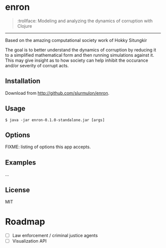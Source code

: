 # enron

> :trollface: Modeling and analyzing the dynamics of corruption with Clojure

---

Based on the amazing computational society work of Hokky Situngkir

The goal is to better understand the dynamics of corruption by reducing it to a simplified mathematical form and then running simulations against it. This may give insight as to how society can help inhibit the occurance and/or severity of corrupt acts.

## Installation

Download from http://github.com/slurmulon/enron.

## Usage

    $ java -jar enron-0.1.0-standalone.jar [args]

## Options

FIXME: listing of options this app accepts.

## Examples

...

## License

MIT

# Roadmap

- [ ] Law enforcement / criminal justice agents
- [ ] Visualization API
